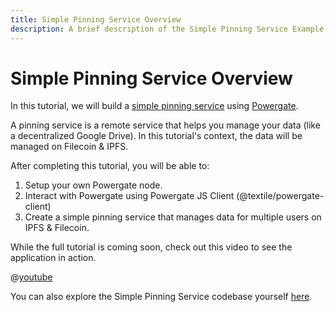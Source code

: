 ```yaml
---
title: Simple Pinning Service Overview
description: A brief description of the Simple Pinning Service Example.
---
```


# Simple Pinning Service Overview

In this tutorial, we will build a [simple pinning service](https://github.com/filecoin-shipyard/powergate-pinning-service) using [Powergate](../../core-products/powergate.md).

A pinning service is a remote service that helps you manage your data (like a decentralized Google Drive). In this tutorial's context, the data will be managed on Filecoin & IPFS.

After completing this tutorial, you will be able to:

1. Setup your own Powergate node.
2. Interact with Powergate using Powergate JS Client (@textile/powergate-client)
3. Create a simple pinning service that manages data for multiple users on IPFS & Filecoin.

While the full tutorial is coming soon, check out this video to see the application in action.

@[youtube](https://youtu.be/mQF0o2IFhVI)

You can also explore the Simple Pinning Service codebase yourself [here](https://github.com/filecoin-shipyard/powergate-pinning-service).
